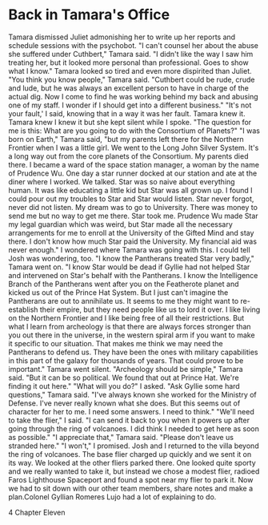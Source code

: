 # Back in Tamara's Office #

Tamara dismissed Juliet admonishing her to write up her reports and
schedule sessions with the psychobot.
"I can't counsel her about the abuse she suffered under Cuthbert," Tamara
said. "I didn't like the way I saw him treating her, but it looked more
personal than professional. Goes to show what I know."
Tamara looked so tired and even more dispirited than Juliet.
"You think you know people," Tamara said. "Cuthbert could be rude, crude
and lude, but he was always an excellent person to have in charge of the
actual dig. Now I come to find he was working behind my back and abusing
one of my staff. I wonder if I should get into a different business."
"It's not your fault,' I said, knowing that in a way it was her fault.
Tamara knew it. Tamara knew I knew it but she kept silent while I spoke.
"The question for me is this: What are you going to do with the Consortium
of Planets?"
"I was born on Earth," Tamara said, "but my parents left there for the
Northern Frontier when I was a little girl. We went to the Long John Silver
System. It's a long way out from the core planets of the Consortium. My
parents died there. I became a ward of the space station manager, a woman
by the name of Prudence Wu. One day a star runner docked at our station and
ate at the diner where I worked. We talked. Star was so naive about
everything human. It was like educating a little kid but Star was all grown
up. I found I could pour out my troubles to Star and Star would listen.
Star never forgot, never did not listen. My dream was to go to University.
There was money to send me but no way to get me there. Star took me.
Prudence Wu made Star my legal guardian which was weird, but Star made all
the necessary arrangements for me to enroll at the University of the Gifted
Mind and stay there. I don't know how much Star paid the University. My
financial aid was never enough."
I wondered where Tamara was going with this. I could tell Josh was
wondering, too.
"I know the Pantherans treated Star very badly," Tamara went on. "I know
Star would be dead if Gyllie had not helped Star and intervened on Star's
behalf with the Pantherans. I know the Intelligence Branch of the
Pantherans went after you on the Featherote planet and kicked us out of the
Prince Hat System. But I just can't imagine the Pantherans are out to
annihilate us. It seems to me they might want to re-establish their empire,
but they need people like us to lord it over. I like living on the Northern
Frontier and I like being free of all their restrictions. But what I learn
from archeology is that there are always forces stronger than you out there
in the universe, in the western spiral arm if you want to make it specific
to our situation. That makes me think we may need the Pantherans to defend
us. They have been the ones with military capabilities in this part of the
galaxy for thousands of years. That could prove to be important."
Tamara went silent.
"Archeology should be simple," Tamara said. "But it can be so political. We
found that out at Prince Hat. We're finding it out here."
"What will you do?" I asked.
"Ask Gyllie some hard questions," Tamara said. "I've always known she
worked for the Ministry of Defense. I've never really known what she does.
But this seems out of character for her to me. I need some answers. I need
to think."
"We'll need to take the flier," I said. "I can send it back to you when it
powers up after going through the ring of volcanoes. I did think I needed
to get here as soon as possible."
"I appreciate that," Tamara said. "Please don't leave us stranded here."
"I won't," I promised.
Josh and I returned to the villa beyond the ring of volcanoes. The base
flier charged up quickly and we sent it on its way. We looked at the other
fliers parked there. One looked quite sporty and we really wanted to take
it, but instead we chose a modest flier, radioed Faros Lighthouse Spaceport
and found a spot near my flier to park it.
Now we had to sit down with our other team members, share notes and make a
plan.Colonel Gyllian Romeres Lujo had a lot of explaining to do.

4 Chapter Eleven
